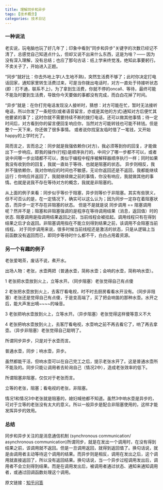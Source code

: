 ```yaml
---
title: 理解同步和异步
tags: [技术概念]
categories: 技术日记
---
```



### 一种说法

老实说，玩电脑也玩了好几年了；印象中看到"同步和异步"关键字的次数已经记不清了，总感觉自己知道点什么，但却又说不出来什么东西，这是为啥？——  因为没有深入理解，没有总结；也应了那句古话：纸上学来终觉浅，绝知此事要躬行。 不卖关子了，开始进入正题。

“同步”就好比：你去外地上学(人生地不熟)，突然生活费不够了；此时你决定打电话回家，通知家里转生活费过来，可是当你拨出电话时，对方一直处于待接听状态(即：打不通，联系不上)，为了拿到生活费，你就不停的oncall、等待，最终可能不能及时要到生活费，导致你今天要做的事都没有完成，而白白花掉了时间。

“异步”就是：在你打完电话发现没人接听时，猜想：对方可能在忙，暂时无法接听电话，所以你发了一条短信(或者语音留言，亦或是其他的方式)通知对方后便忙其他要紧的事了；这时你就不需要持续不断的拨打电话，还可以做其他事情；待一定时间后，对方看到你的留言便回复响应你，当然对方可能转钱也可能不转钱。但是整个一天下来，你还做了很多事情。 或者说你找室友临时借了一笔钱，又开始happy的上学时光了。

简而言之，言而总之：同步就是我强依赖你(对方)，我必须等到你的回复，才能做出下一步响应。即我的操作(行程)是顺序执行的，中间少了哪一步都不可以，或者说中间哪一步出错都不可以，类似于编程中程序被解释器顺序执行一样；同时如果我没有收到你的回复，我就一直处于等待、也就是阻塞的状态。 异步则相反，我并不强依赖你，我对你响应的时间也不敏感，无论你返回还是不返回，我都能继续运行；你响应并返回了，我就继续做之前的事情，你没有响应，我就做其他的事情。也就是说我不存在等待对方的概念，我就是非阻塞的。

从上面的例子来看：同步似乎等价于阻塞，异步则等价于非阻塞。其实有些狭义，但不可否认的是，在一定情况下，确实可以这么认为；因为同步一定存在着阻塞状态，而异步一定不存在非阻塞的状态。 但是不是就是说 同步调用 == 阻塞调用呢？然并不是；阻塞和非阻塞强调的是程序在等待调用结果（消息，返回值）时的状态.  阻塞调用是指调用结果返回之前，当前线程会被挂起。调用线程只有在得到结果之后才会返回。非阻塞调用指在不能立刻得到结果之前，该调用不会阻塞当前线程。 对于同步调用来说，很多时候当前线程还是激活的状态，只是从逻辑上当前函数没有返回而已，即同步等待时什么都不干，白白占用着资源。

### 另一个有趣的例子

老张爱喝茶，废话不说，煮开水。

出场人物：老张，水壶两把（普通水壶，简称水壶；会响的水壶，简称响水壶）。

1 老张把水壶放到火上，立等水开。（同步阻塞）老张觉得自己有点傻

2 老张把水壶放到火上，去客厅看电视，时不时去厨房看看水开没有。（同步非阻塞）老张还是觉得自己有点傻，于是变高端了，买了把会响笛的那种水壶。水开之后，能大声发出嘀~~~~的噪音。

3 老张把响水壶放到火上，立等水开。（异步阻塞）老张觉得这样傻等意义不大

4 老张把响水壶放到火上，去客厅看电视，水壶响之前不再去看它了，响了再去拿壶。（异步非阻塞）老张觉得自己聪明了。

所谓同步异步，只是对于水壶而言。

普通水壶，同步；响水壶，异步。

虽然都能干活，但响水壶可以在自己完工之后，提示老张水开了。这是普通水壶所不能及的。同步只能让调用者去轮询自己（情况2中），造成老张效率的低下。

所谓阻塞非阻塞，仅仅对于老张而言。

立等的老张，阻塞；看电视的老张，非阻塞。

情况1和情况3中老张就是阻塞的，媳妇喊他都不知道。虽然3中响水壶是异步的，可对于立等的老张没有太大的意义。所以一般异步是配合非阻塞使用的，这样才能发挥异步的效用。


### 总结

同步和异步关注的是消息通信机制 (synchronous communication/ asynchronous communication)所谓同步，就是在发出一个调用时，在没有得到结果之前，该调用就不返回。但是一旦调用返回，就得到返回值了。换句话说，就是由调用者主动等待这个调用的结果。而异步则是相反，调用在发出之后，这个调用就直接返回了，所以没有返回结果。换句话说，当一个异步过程调用发出后，调用者不会立刻得到结果。而是在调用发出后，被调用者通过状态、通知来通知调用者，或通过回调函数处理这个调用。


原文链接：[知乎问答](https://www.zhihu.com/question/19732473/answer/20851256)


